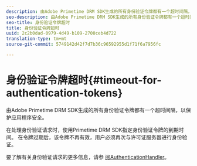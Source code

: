 ```yaml
---
description: 由Adobe Primetime DRM SDK生成的所有身份验证令牌都有一个超时间隔，以保护应用程序安全。
seo-description: 由Adobe Primetime DRM SDK生成的所有身份验证令牌都有一个超时间隔，以保护应用程序安全。
seo-title: 身份验证令牌超时
title: 身份验证令牌超时
uuid: 2c2b0dad-0979-4d49-b109-2700ceb4d722
translation-type: tm+mt
source-git-commit: 5749142d42f7d7b36c96592955d1f71f6a7956fc

---
```



# 身份验证令牌超时{#timeout-for-authentication-tokens}

由Adobe Primetime DRM SDK生成的所有身份验证令牌都有一个超时间隔，以保护应用程序安全。

在处理身份验证请求时，使用Primetime DRM SDK指定身份验证令牌的到期时间。 在令牌过期后，该令牌不再有效，用户必须再次与许可证服务器进行身份验证。

要了解有关身份验证请求的更多信息，请参 [阅AuthenticationHandler](https://help.adobe.com/en_US/primetime/api/drm-apis/server/javadocs-flashaccess-pro/com/adobe/flashaccess/sdk/protocol/authentication/AuthenticationHandler.html)。

